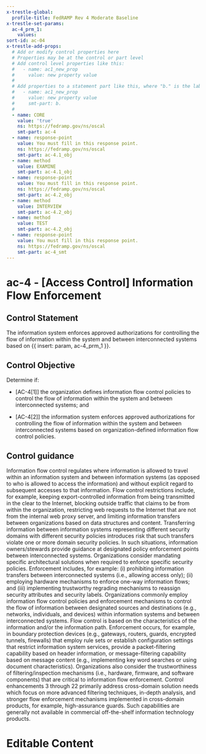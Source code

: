 ```yaml
---
x-trestle-global:
  profile-title: FedRAMP Rev 4 Moderate Baseline
x-trestle-set-params:
  ac-4_prm_1:
    values:
sort-id: ac-04
x-trestle-add-props:
  # Add or modify control properties here
  # Properties may be at the control or part level
  # Add control level properties like this:
  #   - name: ac1_new_prop
  #     value: new property value
  #
  # Add properties to a statement part like this, where "b." is the label of the target statement part
  #   - name: ac1_new_prop
  #     value: new property value
  #     smt-part: b.
  #
  - name: CORE
    value: 'true'
    ns: https://fedramp.gov/ns/oscal
    smt-part: ac-4
  - name: response-point
    value: You must fill in this response point.
    ns: https://fedramp.gov/ns/oscal
    smt-part: ac-4.1_obj
  - name: method
    value: EXAMINE
    smt-part: ac-4.1_obj
  - name: response-point
    value: You must fill in this response point.
    ns: https://fedramp.gov/ns/oscal
    smt-part: ac-4.2_obj
  - name: method
    value: INTERVIEW
    smt-part: ac-4.2_obj
  - name: method
    value: TEST
    smt-part: ac-4.2_obj
  - name: response-point
    value: You must fill in this response point.
    ns: https://fedramp.gov/ns/oscal
    smt-part: ac-4_smt
---
```


# ac-4 - \[Access Control\] Information Flow Enforcement

## Control Statement

The information system enforces approved authorizations for controlling the flow of information within the system and between interconnected systems based on {{ insert: param, ac-4_prm_1 }}.

## Control Objective

Determine if:

- \[AC-4[1]\] the organization defines information flow control policies to control the flow of information within the system and between interconnected systems; and

- \[AC-4[2]\] the information system enforces approved authorizations for controlling the flow of information within the system and between interconnected systems based on organization-defined information flow control policies.

## Control guidance

Information flow control regulates where information is allowed to travel within an information system and between information systems (as opposed to who is allowed to access the information) and without explicit regard to subsequent accesses to that information. Flow control restrictions include, for example, keeping export-controlled information from being transmitted in the clear to the Internet, blocking outside traffic that claims to be from within the organization, restricting web requests to the Internet that are not from the internal web proxy server, and limiting information transfers between organizations based on data structures and content. Transferring information between information systems representing different security domains with different security policies introduces risk that such transfers violate one or more domain security policies. In such situations, information owners/stewards provide guidance at designated policy enforcement points between interconnected systems. Organizations consider mandating specific architectural solutions when required to enforce specific security policies. Enforcement includes, for example: (i) prohibiting information transfers between interconnected systems (i.e., allowing access only); (ii) employing hardware mechanisms to enforce one-way information flows; and (iii) implementing trustworthy regrading mechanisms to reassign security attributes and security labels. Organizations commonly employ information flow control policies and enforcement mechanisms to control the flow of information between designated sources and destinations (e.g., networks, individuals, and devices) within information systems and between interconnected systems. Flow control is based on the characteristics of the information and/or the information path. Enforcement occurs, for example, in boundary protection devices (e.g., gateways, routers, guards, encrypted tunnels, firewalls) that employ rule sets or establish configuration settings that restrict information system services, provide a packet-filtering capability based on header information, or message-filtering capability based on message content (e.g., implementing key word searches or using document characteristics). Organizations also consider the trustworthiness of filtering/inspection mechanisms (i.e., hardware, firmware, and software components) that are critical to information flow enforcement. Control enhancements 3 through 22 primarily address cross-domain solution needs which focus on more advanced filtering techniques, in-depth analysis, and stronger flow enforcement mechanisms implemented in cross-domain products, for example, high-assurance guards. Such capabilities are generally not available in commercial off-the-shelf information technology products.

# Editable Content

<!-- Make additions and edits below -->
<!-- The above represents the contents of the control as received by the profile, prior to additions. -->
<!-- If the profile makes additions to the control, they will appear below. -->
<!-- The above markdown may not be edited but you may edit the content below, and/or introduce new additions to be made by the profile. -->
<!-- If there is a yaml header at the top, parameter values may be edited. Use --set-parameters to incorporate the changes during assembly. -->
<!-- The content here will then replace what is in the profile for this control, after running profile-assemble. -->
<!-- The added parts in the profile for this control are below.  You may edit them and/or add new ones. -->
<!-- Each addition must have a heading either of the form ## Control my_addition_name -->
<!-- or ## Part a. (where the a. refers to one of the control statement labels.) -->
<!-- "## Control" parts are new parts added after the statement part. -->
<!-- "## Part" parts are new parts added into the top-level statement part with that label. -->
<!-- Subparts may be added with nested hash levels of the form ### My Subpart Name -->
<!-- underneath the parent ## Control or ## Part being added -->
<!-- See https://ibm.github.io/compliance-trestle/tutorials/ssp_profile_catalog_authoring/ssp_profile_catalog_authoring for guidance. -->
